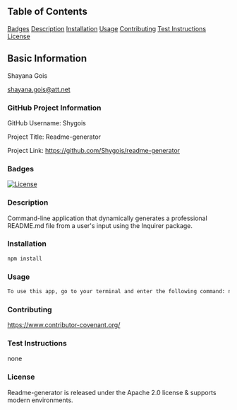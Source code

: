 

## Table of Contents 
[Badges](#badges)
[Description](#description)
[Installation](#installation)
[Usage](#usage)
[Contributing](#contributing)
[Test Instructions](#testinstructions)
[License](#license)

## Basic Information
Shayana Gois

shayana.gois@att.net
  

### GitHub Project Information
GitHub Username: Shygois
  
Project Title: Readme-generator
  
Project Link: https://github.com/Shygois/readme-generator

<a name="badges"></a>
### Badges
[![License](https://img.shields.io/badge/License-Apache%202.0-blue.svg)](https://opensource.org/licenses/Apache-2.0)

<a name="description"></a>
### Description
Command-line application that dynamically generates a professional README.md file from a user's input using the Inquirer package.

<a name="installation"></a>
### Installation
```bash 
npm install
```

<a name="usage"></a>
### Usage
```bash 
To use this app, go to your terminal and enter the following command: node index.js this will generate a series of questions to gather data about your project
```
 
<a name="contributing"></a>
### Contributing
https://www.contributor-covenant.org/

<a name="test instructions"></a>
### Test Instructions 
none
  
<a name="license"></a>
### License 
Readme-generator is released under the Apache 2.0 license & supports modern environments.

